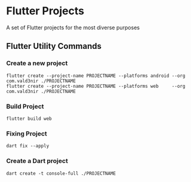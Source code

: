# Flutter Projects

A set of Flutter projects for the most diverse purposes

## Flutter Utility Commands

### Create a new project

    flutter create --project-name PROJECTNAME --platforms android --org com.vald3nir ./PROJECTNAME
    flutter create --project-name PROJECTNAME --platforms web     --org com.vald3nir ./PROJECTNAME

### Build Project

    flutter build web

### Fixing Project

    dart fix --apply

### Create a Dart project

    dart create -t console-full ./PROJECTNAME
